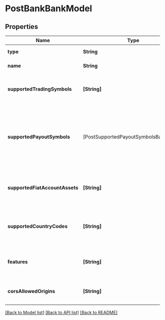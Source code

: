 # PostBankBankModel

## Properties
Name | Type | Description | Notes
------------ | ------------- | ------------- | -------------
**type** | **String** | The type of bank. | 
**name** | **String** | The name of the bank. | 
**supportedTradingSymbols** | **[String]** | The trading symbols supported by the bank. | 
**supportedPayoutSymbols** | [PostSupportedPayoutSymbolsBankModel] | The payout symbols supported by the bank. This is not yet supported and should be nil or empty. | [optional] 
**supportedFiatAccountAssets** | **[String]** | The fiat account assets supported by the bank. | 
**supportedCountryCodes** | **[String]** | The country codes supported by the bank. | 
**features** | **[String]** | The features supported by the bank. | 
**corsAllowedOrigins** | **[String]** | The list of allowed CORS origin URIs. | [optional] 

[[Back to Model list]](../README.md#documentation-for-models) [[Back to API list]](../README.md#documentation-for-api-endpoints) [[Back to README]](../README.md)


